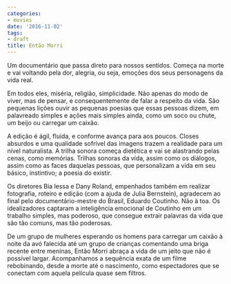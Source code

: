 ```yaml
---
categories:
- movies
date: '2016-11-02'
tags:
- draft
title: Então Morri
---
```


Um documentário que passa direto para nossos sentidos. Começa na morte e vai voltando pela dor, alegria, ou seja, emoções dos seus personagens da vida real.

Em todos eles, miséria, religião, simplicidade. Não apenas do modo de viver, mas de pensar, e consequentemente de falar a respeito da vida. São pequenas lições ouvir as pequenas poesias que essas pessoas dizem, em palavreado simples e ações mais simples ainda, como um soco ou chute, um beijo ou carregar um caixão.

A edição é ágil, fluida, e conforme avança para aos poucos. Closes absurdos e uma qualidade sofrível das imagens trazem a realidade para um nível naturalista. A trilha sonora começa dietética e vai se alastrando pelas cenas, como memórias. Trilhas sonoras da vida, assim como os diálogos, assim como as faces daquelas pessoas, que personalizam a vida em seu básico, instintivo; a poesia do existir.

Os diretores Bia lessa e Dany Roland, empenhados também em realizar fotografia, roteiro e edição (com a ajuda de Julia Bernstein), agradecem ao final pelo documentário-mestre do Brasil, Eduardo Coutinho. Não à toa. Os idealizadores captaram a inteligência emocional de Coutinho em um trabalho simples, mas poderoso, que consegue extrair palavras da vida que são tão comuns, mas tão poderosas. 

De um grupo de mulheres esperando os homens para carregar um caixão à noite da avó falecida até um grupo de crianças comentando uma briga recente entre meninas, Então Morri abraça a vida de um jeito que não é possível largar. Acompanhamos a sequência exata de um filme rebobinando, desde a morte até o nascimento, como espectadores que se conectam com aquela película quase sem filtros.